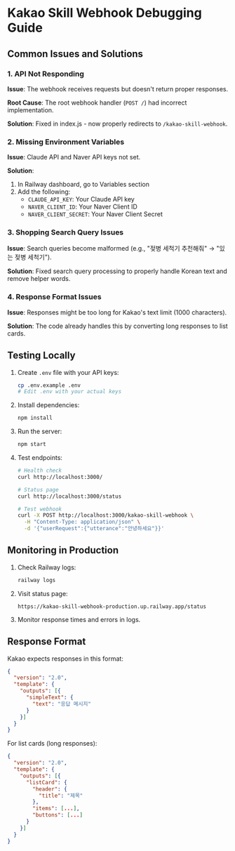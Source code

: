 # Kakao Skill Webhook Debugging Guide

## Common Issues and Solutions

### 1. API Not Responding
**Issue**: The webhook receives requests but doesn't return proper responses.

**Root Cause**: The root webhook handler (`POST /`) had incorrect implementation.

**Solution**: Fixed in index.js - now properly redirects to `/kakao-skill-webhook`.

### 2. Missing Environment Variables
**Issue**: Claude API and Naver API keys not set.

**Solution**:
1. In Railway dashboard, go to Variables section
2. Add the following:
   - `CLAUDE_API_KEY`: Your Claude API key
   - `NAVER_CLIENT_ID`: Your Naver Client ID
   - `NAVER_CLIENT_SECRET`: Your Naver Client Secret

### 3. Shopping Search Query Issues
**Issue**: Search queries become malformed (e.g., "젖병 세척기 추천해줘" → "있는 젖병 세척기").

**Solution**: Fixed search query processing to properly handle Korean text and remove helper words.

### 4. Response Format Issues
**Issue**: Responses might be too long for Kakao's text limit (1000 characters).

**Solution**: The code already handles this by converting long responses to list cards.

## Testing Locally

1. Create `.env` file with your API keys:
   ```bash
   cp .env.example .env
   # Edit .env with your actual keys
   ```

2. Install dependencies:
   ```bash
   npm install
   ```

3. Run the server:
   ```bash
   npm start
   ```

4. Test endpoints:
   ```bash
   # Health check
   curl http://localhost:3000/

   # Status page
   curl http://localhost:3000/status

   # Test webhook
   curl -X POST http://localhost:3000/kakao-skill-webhook \
     -H "Content-Type: application/json" \
     -d '{"userRequest":{"utterance":"안녕하세요"}}'
   ```

## Monitoring in Production

1. Check Railway logs:
   ```bash
   railway logs
   ```

2. Visit status page:
   ```
   https://kakao-skill-webhook-production.up.railway.app/status
   ```

3. Monitor response times and errors in logs.

## Response Format

Kakao expects responses in this format:
```json
{
  "version": "2.0",
  "template": {
    "outputs": [{
      "simpleText": {
        "text": "응답 메시지"
      }
    }]
  }
}
```

For list cards (long responses):
```json
{
  "version": "2.0",
  "template": {
    "outputs": [{
      "listCard": {
        "header": {
          "title": "제목"
        },
        "items": [...],
        "buttons": [...]
      }
    }]
  }
}
```